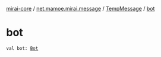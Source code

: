 [mirai-core](../../index.md) / [net.mamoe.mirai.message](../index.md) / [TempMessage](index.md) / [bot](./bot.md)

# bot

`val bot: `[`Bot`](../../net.mamoe.mirai/-bot/index.md)